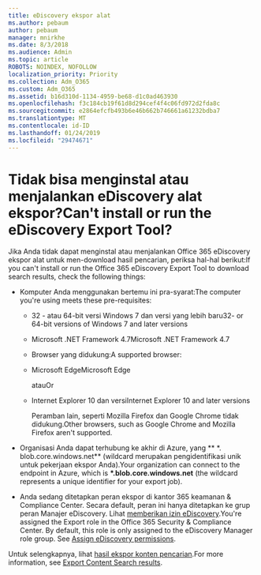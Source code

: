 ```yaml
---
title: eDiscovery ekspor alat
ms.author: pebaum
author: pebaum
manager: mnirkhe
ms.date: 8/3/2018
ms.audience: Admin
ms.topic: article
ROBOTS: NOINDEX, NOFOLLOW
localization_priority: Priority
ms.collection: Adm_O365
ms.custom: Adm_O365
ms.assetid: b16d310d-1134-4959-be68-d1c0ad463930
ms.openlocfilehash: f3c184cb19f61d8d294cef4f4c06fd972d2fda8c
ms.sourcegitcommit: e2864efcfb493b6e46b662b746661a61232bdba7
ms.translationtype: MT
ms.contentlocale: id-ID
ms.lasthandoff: 01/24/2019
ms.locfileid: "29474671"
---
```

# <a name="cant-install-or-run-the-ediscovery-export-tool"></a><span data-ttu-id="63bb6-102">Tidak bisa menginstal atau menjalankan eDiscovery alat ekspor?</span><span class="sxs-lookup"><span data-stu-id="63bb6-102">Can't install or run the eDiscovery Export Tool?</span></span>

<span data-ttu-id="63bb6-103">Jika Anda tidak dapat menginstal atau menjalankan Office 365 eDiscovery ekspor alat untuk men-download hasil pencarian, periksa hal-hal berikut:</span><span class="sxs-lookup"><span data-stu-id="63bb6-103">If you can't install or run the Office 365 eDiscovery Export Tool to download search results, check the following things:</span></span>
  
- <span data-ttu-id="63bb6-104">Komputer Anda menggunakan bertemu ini pra-syarat:</span><span class="sxs-lookup"><span data-stu-id="63bb6-104">The computer you're using meets these pre-requisites:</span></span>
    
  - <span data-ttu-id="63bb6-105">32 - atau 64-bit versi Windows 7 dan versi yang lebih baru</span><span class="sxs-lookup"><span data-stu-id="63bb6-105">32- or 64-bit versions of Windows 7 and later versions</span></span>
    
  - <span data-ttu-id="63bb6-106">Microsoft .NET Framework 4.7</span><span class="sxs-lookup"><span data-stu-id="63bb6-106">Microsoft .NET Framework 4.7</span></span>
    
  - <span data-ttu-id="63bb6-107">Browser yang didukung:</span><span class="sxs-lookup"><span data-stu-id="63bb6-107">A supported browser:</span></span>
    
  - <span data-ttu-id="63bb6-108">Microsoft Edge</span><span class="sxs-lookup"><span data-stu-id="63bb6-108">Microsoft Edge</span></span>
    
    <span data-ttu-id="63bb6-109">atau</span><span class="sxs-lookup"><span data-stu-id="63bb6-109">Or</span></span>
    
  - <span data-ttu-id="63bb6-110">Internet Explorer 10 dan versi</span><span class="sxs-lookup"><span data-stu-id="63bb6-110">Internet Explorer 10 and later versions</span></span>
    
    <span data-ttu-id="63bb6-111">Peramban lain, seperti Mozilla Firefox dan Google Chrome tidak didukung.</span><span class="sxs-lookup"><span data-stu-id="63bb6-111">Other browsers, such as Google Chrome and Mozilla Firefox aren't supported.</span></span>
    
- <span data-ttu-id="63bb6-112">Organisasi Anda dapat terhubung ke akhir di Azure, yang \*\* \*. blob.core.windows.net\*\* (wildcard merupakan pengidentifikasi unik untuk pekerjaan ekspor Anda).</span><span class="sxs-lookup"><span data-stu-id="63bb6-112">Your organization can connect to the endpoint in Azure, which is **\*.blob.core.windows.net** (the wildcard represents a unique identifier for your export job).</span></span> 
    
- <span data-ttu-id="63bb6-p101">Anda sedang ditetapkan peran ekspor di kantor 365 keamanan &amp; Compliance Center. Secara default, peran ini hanya ditetapkan ke grup peran Manajer eDiscovery. Lihat [memberikan izin eDiscovery](https://support.office.com/article/assign-ediscovery-permissions-in-the-office-365-security-compliance-center-5b9a067b-9d2e-4aa5-bb33-99d8c0d0b5d7#moreinfo).</span><span class="sxs-lookup"><span data-stu-id="63bb6-p101">You're assigned the Export role in the Office 365 Security &amp; Compliance Center. By default, this role is only assigned to the eDiscovery Manager role group. See [Assign eDiscovery permissions](https://support.office.com/article/assign-ediscovery-permissions-in-the-office-365-security-compliance-center-5b9a067b-9d2e-4aa5-bb33-99d8c0d0b5d7#moreinfo).</span></span>
    
<span data-ttu-id="63bb6-116">Untuk selengkapnya, lihat [hasil ekspor konten pencarian](https://support.office.com/article/Export-Content-Search-results-from-the-Office-365-Security-Compliance-Center-ed48d448-3714-4c42-85f5-10f75f6a4278).</span><span class="sxs-lookup"><span data-stu-id="63bb6-116">For more information, see [Export Content Search results](https://support.office.com/article/Export-Content-Search-results-from-the-Office-365-Security-Compliance-Center-ed48d448-3714-4c42-85f5-10f75f6a4278).</span></span>
  


